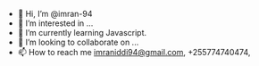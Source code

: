 - 👋 Hi, I’m @imran-94
- 👀 I’m interested in ...
- 🌱 I’m currently learning Javascript.
- 💞️ I’m looking to collaborate on ...
- 📫 How to reach me imraniddi94@gmail.com, +255774740474,

<!---
imran-94/imran-94 is a ✨ special ✨ repository because its `README.md` (this file) appears on your GitHub profile.
You can click the Preview link to take a look at your changes.
--->
